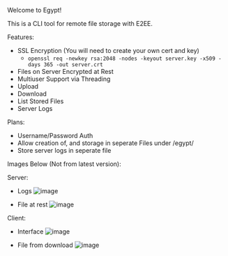 Welcome to Egypt!

This is a CLI tool for remote file storage with E2EE.

Features:
- SSL Encryption (You will need to create your own cert and key)
  - `openssl req -newkey rsa:2048 -nodes -keyout server.key -x509 -days 365 -out server.crt`
- Files on Server Encrypted at Rest
- Multiuser Support via Threading
- Upload
- Download
- List Stored Files
- Server Logs

Plans:
- Username/Password Auth
- Allow creation of, and storage in seperate Files under /egypt/
- Store server logs in seperate file

Images Below (Not from latest version):

Server:
- Logs
![image](https://github.com/infiniteaxon/egypt/assets/60622650/dfa94f59-70dd-4e7d-ba3f-4a3ea564f9fb)

- File at rest
![image](https://github.com/infiniteaxon/egypt/assets/60622650/b48e3570-d11e-4425-9940-b60019d6ca56)


Client:
- Interface
![image](https://github.com/infiniteaxon/egypt/assets/60622650/39cfbc67-e6d8-4a25-ac2f-3782b8151999)

- File from download
![image](https://github.com/infiniteaxon/egypt/assets/60622650/4d7526a4-0da0-47c5-b6ba-b6ab6d2cd186)


